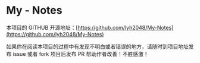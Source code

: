 # My - Notes

本项目的 GITHUB 开源地址：[https://github.com/lyh2048/My-Notes](https://github.com/lyh2048/My-Notes)

如果你在阅读本项目的过程中有发现不明白或者错误的地方，请随时到项目地址发布 issue 或者 fork 项目后发布 PR 帮助作者改善！不胜感激！

